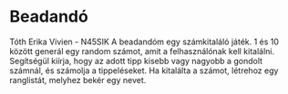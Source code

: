 # Beadandó
Tóth Erika Vivien - N45SIK
A beadandóm egy számkitaláló játék. 1 és 10 között generál egy random számot, amit a felhasználónak kell kitalálni. Segítségül kiírja, hogy az adott tipp kisebb vagy nagyobb a gondolt számnál, és számolja a tippeléseket. Ha kitalálta a számot, létrehoz egy ranglistát, melyhez bekér egy nevet.
